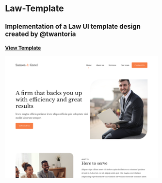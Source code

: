# Law-Template

## Implementation of a Law UI template design created by @twantoria

### [View Template](https://ejiroghene15.github.io/Law-Template/)

![Screenshot](/screenshot.png)
